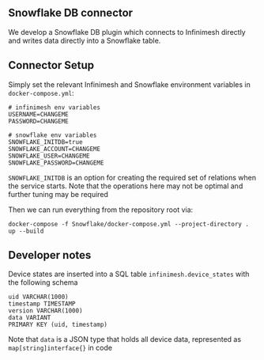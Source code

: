 ## Snowflake DB connector
We develop a Snowflake DB plugin which connects to Infinimesh directly and writes data directly into a Snowflake table.

## Connector Setup

Simply set the relevant Infinimesh and Snowflake environment variables in `docker-compose.yml`:

```
# infinimesh env variables
USERNAME=CHANGEME
PASSWORD=CHANGEME

# snowflake env variables
SNOWFLAKE_INITDB=true
SNOWFLAKE_ACCOUNT=CHANGEME
SNOWFLAKE_USER=CHANGEME
SNOWFLAKE_PASSWORD=CHANGEME
```

`SNOWFLAKE_INITDB` is an option for creating the required set of relations when the service starts. Note that the operations here may not be optimal and further tuning may be required

Then we can run everything from the repository root via:

```
docker-compose -f Snowflake/docker-compose.yml --project-directory . up --build
```

## Developer notes

Device states are inserted into a SQL table `infinimesh.device_states` with the following schema

```
uid VARCHAR(1000)
timestamp TIMESTAMP
version VARCHAR(1000)
data VARIANT
PRIMARY KEY (uid, timestamp)
```

Note that `data` is a JSON type that holds all device data, represented as `map[string]interface{}` in code
